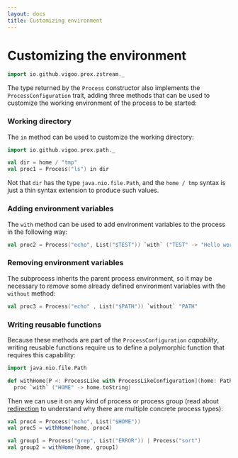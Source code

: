 ```yaml
---
layout: docs
title: Customizing environment
---
```


# Customizing the environment

```scala mdoc:invisible
import io.github.vigoo.prox.zstream._
``` 

The type returned by the `Process` constructor also implements the `ProcessConfiguration` trait,
adding three methods that can be used to customize the working environment of the process to be started:

### Working directory

The `in` method can be used to customize the working directory:

```scala mdoc
import io.github.vigoo.prox.path._

val dir = home / "tmp"
val proc1 = Process("ls") in dir 
```

Not that `dir` has the type `java.nio.file.Path`, and the `home / tmp` syntax is just a thin 
syntax extension to produce such values.

### Adding environment variables

The `with` method can be used to add environment variables to the process in the following
way:

```scala mdoc
val proc2 = Process("echo", List("$TEST")) `with` ("TEST" -> "Hello world")
```

### Removing environment variables

The subprocess inherits the parent process environment, so it may be necessary to
_remove_ some already defined environment variables with the `without` method:

```scala mdoc
val proc3 = Process("echo" , List("$PATH")) `without` "PATH"
``` 

### Writing reusable functions 

Because these methods are part of the `ProcessConfiguration` _capability_, writing reusable functions require us to define
a polymorphic function that requires this capability:

```scala mdoc
import java.nio.file.Path

def withHome[P <: ProcessLike with ProcessLikeConfiguration](home: Path, proc: P): P#Self = 
  proc `with` ("HOME" -> home.toString)
```

Then we can use it on any kind of process or process group (read about [redirection](redirection) to understand
why there are multiple concrete process types):

```scala mdoc
val proc4 = Process("echo", List("$HOME"))
val proc5 = withHome(home, proc4)

val group1 = Process("grep", List("ERROR")) | Process("sort")
val group2 = withHome(home, group1)
```